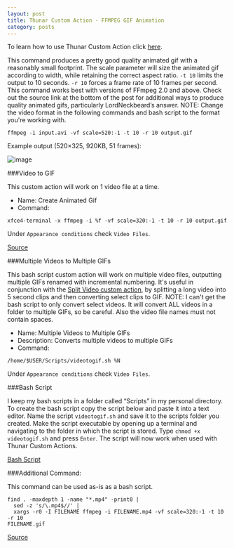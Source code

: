 ```yaml
---
layout: post
title: Thunar Custom Action - FFMPEG GIF Animation
category: posts
---
```

To learn how to use Thunar Custom Action click [here](https://birchwell.github.io/posts/thunar-custom-actions-tutorial-convert-video-to-avi/).

This command produces a pretty good quality animated gif with a reasonably small footprint. The scale parameter will size the animated gif according to width, while retaining the correct aspect ratio. `-t 10` limits the output to 10 seconds. `-r 10` forces a frame rate of 10 frames per second. This command works best with versions of FFmpeg 2.0 and above. Check out the source link at the bottom of the post for additional ways to produce quality animated gifs, particularly LordNeckbeard’s answer. NOTE: Change the video format in the following commands and bash script to the format you're working with.

`ffmpeg -i input.avi -vf scale=520:-1 -t 10 -r 10 output.gif`

Example output (520×325, 920KB, 51 frames):

![image](http://i.imgur.com/tU7Vfmq.gif)

###Video to GIF

This custom action will work on 1 video file at a time.

* Name: Create Animated Gif
* Command: 

`xfce4-terminal -x ffmpeg -i %f -vf scale=320:-1 -t 10 -r 10 output.gif`

Under `Appearance conditions` check `Video Files`.

[Source](http://superuser.com/questions/556029/how-do-i-convert-a-video-to-gif-using-ffmpeg-with-reasonable-quality)

###Multiple Videos to Multiple GIFs

This bash script custom action will work on multiple video files, outputting multiple GIFs renamed with incremental numbering. It's useful in conjunction with the [Split Video custom action](https://pointpont.github.io/thunar_custom_action/ffmpeg/video/split/edit/2015/06/08/thunar-custom-action-split-video.html), by splitting a long video into 5 second clips and then converting select clips to GIF. NOTE: I can't get the bash script to only convert select videos. It will convert ALL videos in a folder to multiple GIFs, so be careful. Also the video file names must not contain spaces.

* Name: Multiple Videos to Multiple GIFs
* Description: Converts multiple videos to multiple GIFs
* Command: 

`/home/$USER/Scripts/videotogif.sh %N`

Under `Appearance conditions` check `Video Files`.

###Bash Script

I keep my bash scripts in a folder called “Scripts” in my personal directory. To create the bash script copy the script below and paste it into a text editor. Name the script `videotogif.sh` and save it to the scripts folder you created. Make the script executable by opening up a terminal and navigating to the folder in which the script is stored. Type `chmod +x videotogif.sh` and press `Enter`. The script will now work when used with Thunar Custom Actions.

[Bash Script](https://gist.github.com/Birchwell/38a7e6f7e28e0cbd558f)

###Additional Command:

This command can be used as-is as a bash script.

~~~~~
find . -maxdepth 1 -name "*.mp4" -print0 |
  sed -z 's/\.mp4$//' |
  xargs -r0 -I FILENAME ffmpeg -i FILENAME.mp4 -vf scale=320:-1 -t 10 -r 10 
FILENAME.gif
~~~~~

[Source](https://unix.stackexchange.com/questions/174503/convert-multiple-videos-to-multiple-gifs)

